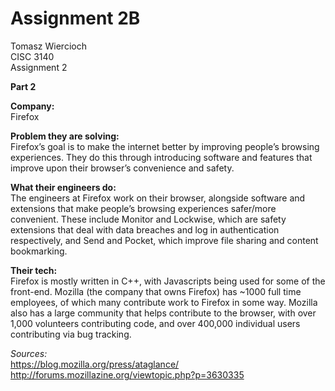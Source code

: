 # Assignment 2B

Tomasz Wiercioch <br/>
CISC 3140 <br/>
Assignment 2 <br/>

**Part 2** <br/>

**Company:** <br/>
Firefox

**Problem they are solving:** <br/>
Firefox’s goal is to make the internet better by improving people’s browsing experiences. They do this through introducing software and features that improve upon their browser’s convenience and safety.

**What their engineers do:** <br/>
The engineers at Firefox work on their browser, alongside software and extensions that make people’s browsing experiences safer/more convenient. These include Monitor and Lockwise, which are safety extensions that deal with data breaches and log in authentication respectively, and Send and Pocket, which improve file sharing and content bookmarking.

**Their tech:** <br/>
Firefox is mostly written in C++, with Javascripts being used for some of the front-end. Mozilla (the company that owns Firefox) has ~1000 full time employees, of which many contribute work to Firefox in some way. Mozilla also has a large community that helps contribute to the browser, with over 1,000 volunteers contributing code, and over 400,000 individual users contributing via bug tracking.

*Sources:* <br/>
https://blog.mozilla.org/press/ataglance/ <br/>
http://forums.mozillazine.org/viewtopic.php?p=3630335 <br/>
